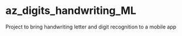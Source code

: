 # az_digits_handwriting_ML
Project to bring handwriting letter and digit recognition to a mobile app
